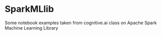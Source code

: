 # SparkMLlib
Some notebook examples taken from cognitive.ai class on Apache Spark Machine Learning Library
